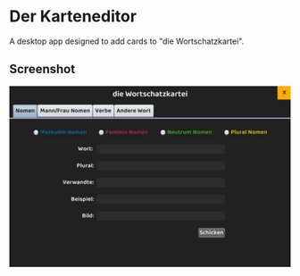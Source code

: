 # Der Karteneditor

A desktop app designed to add cards to "die Wortschatzkartei".

## Screenshot

<img src="/preview.jpg" alt="Menu"/>
